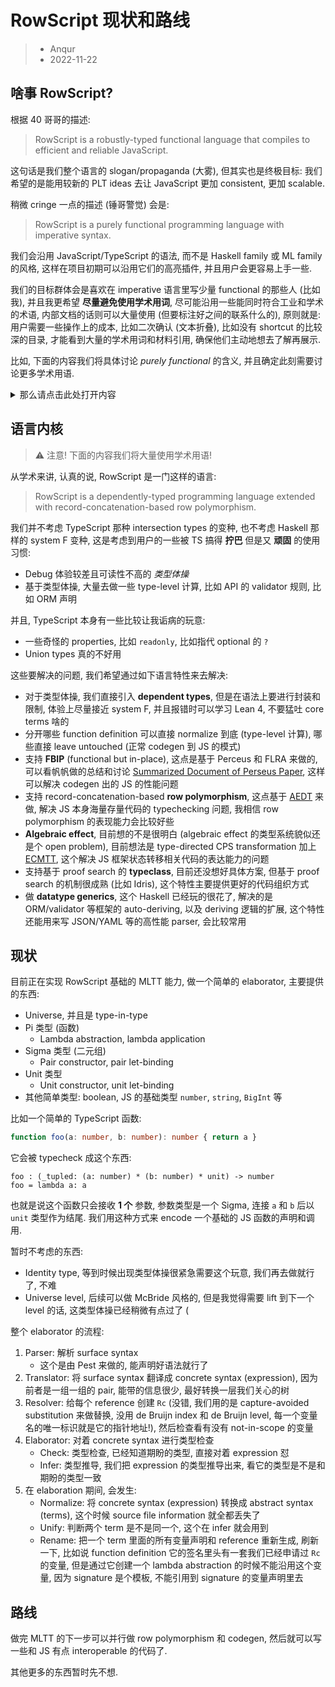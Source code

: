 # RowScript 现状和路线

> * Anqur
> * 2022-11-22

## 啥事 RowScript?

根据 40 哥哥的描述:

> RowScript is a robustly-typed functional language that compiles to efficient
> and reliable JavaScript.

这句话是我们整个语言的 slogan/propaganda (大雾), 但其实也是终极目标: 我们希望的是能用较新的
PLT ideas 去让 JavaScript 更加 consistent, 更加 scalable.

稍微 cringe 一点的描述 (锤哥警觉) 会是:

> RowScript is a purely functional programming language with imperative syntax.

我们会沿用 JavaScript/TypeScript 的语法, 而不是 Haskell family 或 ML family 的风格,
这样在项目初期可以沿用它们的高亮插件, 并且用户会更容易上手一些.

我们的目标群体会是喜欢在 imperative 语言里写少量 functional 的那些人 (比如我),
并且我更希望 **尽量避免使用学术用词**, 尽可能沿用一些能同时符合工业和学术的术语,
内部文档的话则可以大量使用 (但要标注好之间的联系什么的), 原则就是: 用户需要一些操作上的成本,
比如二次确认 (文本折叠), 比如没有 shortcut 的比较深的目录, 才能看到大量的学术用词和材料引用,
确保他们主动地想去了解再展示.

比如, 下面的内容我们将具体讨论 *purely functional* 的含义, 并且确定此刻需要讨论更多学术用语.

<details>
<summary>那么请点击此处打开内容</summary>
<p>没错, 你学会了捏.</p>
</details>

## 语言内核

> ⚠️ 注意! 下面的内容我们将大量使用学术用语!

从学术来讲, 认真的说, RowScript 是一门这样的语言:

> RowScript is a dependently-typed programming language extended with
> record-concatenation-based row polymorphism.

我们并不考虑 TypeScript 那种 intersection types 的变种, 也不考虑 Haskell 那样的 system
F 变种, 这是考虑到用户的一些被 TS 搞得 **拧巴** 但是又 **顽固** 的使用习惯:

* Debug 体验较差且可读性不高的 *类型体操*
* 基于类型体操, 大量去做一些 type-level 计算, 比如 API 的 validator 规则, 比如 ORM 声明

并且, TypeScript 本身有一些比较让我诟病的玩意:

* 一些奇怪的 properties, 比如 `readonly`, 比如指代 optional 的 `?`
* Union types 真的不好用

这些要解决的问题, 我们希望通过如下语言特性来去解决:

* 对于类型体操, 我们直接引入 **dependent types**, 但是在语法上要进行封装和限制,
  体验上尽量接近 system F, 并且报错时可以学习 Lean 4, 不要猛吐 core terms 啥的
* 分开哪些 function definition 可以直接 normalize 到底 (type-level 计算), 哪些直接
  leave untouched (正常 codegen 到 JS 的模式)
* 支持 **FBIP** (functional but in-place), 这点是基于 Perceus 和 FLRA 来做的,
  可以看帆帆做的总结和讨论 [Summarized Document of Perseus Paper], 这样可以解决 codegen
  出的 JS 的性能问题
* 支持 record-concatenation-based **row polymorphism**, 这点基于 [AEDT] 来做, 解决
  JS 本身海量存量代码的 typechecking 问题, 我相信 row polymorphism 的表现能力会比较好些
* **Algebraic effect**, 目前想的不是很明白 (algebraic effect 的类型系统貌似还是个 open
  problem), 目前想法是 type-directed CPS transformation 加上 [ECMTT], 这个解决 JS
  框架状态转移相关代码的表达能力的问题
* 支持基于 proof search 的 **typeclass**, 目前还没想好具体方案, 但基于 proof search
  的机制很成熟 (比如 Idris), 这个特性主要提供更好的代码组织方式
* 做 **datatype generics**, 这个 Haskell 已经玩的很花了, 解决的是 ORM/validator
  等框架的 auto-deriving, 以及 deriving 逻辑的扩展, 这个特性还能用来写 JSON/YAML
  等的高性能 parser, 会比较常用

[Summarized Document of Perseus Paper]: https://discourse.rowscript-lang.org/t/summarized-document-of-perseus-paper/19
[AEDT]: https://github.com/rowscript/rowscript/issues/15
[ECMTT]: https://github.com/rowscript/rowscript/issues/15

## 现状

目前正在实现 RowScript 基础的 MLTT 能力, 做一个简单的 elaborator, 主要提供的东西:

* Universe, 并且是 type-in-type
* Pi 类型 (函数)
  * Lambda abstraction, lambda application
* Sigma 类型 (二元组)
  * Pair constructor, pair let-binding
* Unit 类型
  * Unit constructor, unit let-binding
* 其他简单类型: boolean, JS 的基础类型 `number`, `string`, `BigInt` 等

比如一个简单的 TypeScript 函数:

```ts
function foo(a: number, b: number): number { return a }
```

它会被 typecheck 成这个东西:

```plaintext
foo : (_tupled: (a: number) * (b: number) * unit) -> number
foo = lambda a: a
```

也就是说这个函数只会接收 **1 个** 参数, 参数类型是一个 Sigma, 连接 `a` 和 `b` 后以 `unit`
类型作为结尾. 我们用这种方式来 encode 一个基础的 JS 函数的声明和调用.

暂时不考虑的东西:

* Identity type, 等到时候出现类型体操很紧急需要这个玩意, 我们再去做就行了, 不难
* Universe level, 后续可以做 McBride 风格的, 但是我觉得需要 lift 到下一个 level 的话,
  这类型体操已经稍微有点过了 (

整个 elaborator 的流程:

1. Parser: 解析 surface syntax
   * 这个是由 Pest 来做的, 能声明好语法就行了
1. Translator: 将 surface syntax 翻译成 concrete syntax (expression),
  因为前者是一组一组的 pair, 能带的信息很少, 最好转换一层我们关心的树
1. Resolver: 给每个 reference 创建 `Rc` (没错, 我们用的是 capture-avoided
   substitution 来做替换, 没用 de Bruijn index 和 de Bruijn level,
   每一个变量名的唯一标识就是它的指针地址!), 然后检查看有没有 not-in-scope 的变量
1. Elaborator: 对着 concrete syntax 进行类型检查
   * Check: 类型检查, 已经知道期盼的类型, 直接对着 expression 怼
   * Infer: 类型推导, 我们把 expression 的类型推导出来, 看它的类型是不是和期盼的类型一致
1. 在 elaboration 期间, 会发生:
   * Normalize: 将 concrete syntax (expression) 转换成 abstract syntax (terms),
     这个时候 source file information 就全都丢失了
   * Unify: 判断两个 term 是不是同一个, 这个在 infer 就会用到
   * Rename: 把一个 term 里面的所有变量声明和 reference 重新生成, 刷新一下, 比如说
     function definition 它的签名里头有一套我们已经申请过 `Rc` 的变量, 但是通过它创建一个
     lambda abstraction 的时候不能沿用这个变量, 因为 signature 是个模板, 不能引用到
     signature 的变量声明里去

## 路线

做完 MLTT 的下一步可以并行做 row polymorphism 和 codegen, 然后就可以写一些和 JS 有点
interoperable 的代码了.

其他更多的东西暂时先不想.
